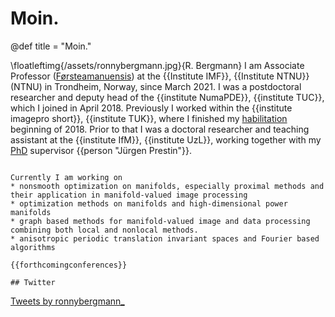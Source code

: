 # Moin.

@def title = "Moin."

\floatleftimg{/assets/ronnybergmann.jpg}{R. Bergmann}
I am Associate Professor ([Førsteamanuensis](https://en.wikipedia.org/wiki/Academic_ranks_in_Norway#Associate_professor)) at the {{Institute IMF}}, {{Institute NTNU}} (NTNU) in Trondheim, Norway, since March 2021.
I was a postdoctoral researcher and deputy head of the
{{institute NumaPDE}}, {{institute TUC}}, which I joined in April 2018. Previously I worked within the {{institute imagepro short}},
{{institute TUK}}, where I finished my [habilitation](/publications/index.html#Bergmann-2018) beginning of 2018.
Prior to that I was a doctoral researcher and teaching assistant
at the {{institute IfM}}, {{institute UzL}},
working together with my [PhD](/publications/index.html#Bergmann-2013-1) supervisor {{person "Jürgen Prestin"}}.

~~~<div style="clear:both;"> </div>~~~

Currently I am working on
* nonsmooth optimization on manifolds, especially proximal methods and their application in manifold-valued image processing
* optimization methods on manifolds and high-dimensional power manifolds
* graph based methods for manifold-valued image and data processing combining both local and nonlocal methods.
* anisotropic periodic translation invariant spaces and Fourier based algorithms

{{forthcomingconferences}}

## Twitter

~~~
<a class="twitter-timeline" data-width="500" data-height="800" data-dnt="true" data-theme="light" href="https://twitter.com/ronnybergmann_?ref_src=twsrc%5Etfw">Tweets by ronnybergmann_</a> <script async src="https://platform.twitter.com/widgets.js" charset="utf-8"></script>
~~~
